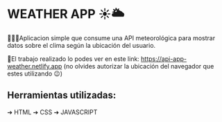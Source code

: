 # WEATHER APP ☀️🌥

👨🏽‍💻Aplicacion simple que consume una API meteorológica para mostrar datos sobre el clima según la ubicación del usuario.

🔎El trabajo realizado lo podes ver en este link: https://api-app-weather.netlify.app (no olvides autorizar la ubicación del navegador que estes utilizando 😉)

## Herramientas utilizadas:

➔ HTML
➔ CSS
➔ JAVASCRIPT
